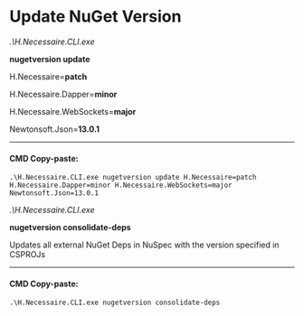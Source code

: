 ﻿# Update NuGet Version

_.\H.Necessaire.CLI.exe_ 

**nugetversion update** 

H.Necessaire=**patch**

H.Necessaire.Dapper=**minor**

H.Necessaire.WebSockets=**major** 

Newtonsoft.Json=**13.0.1**

---

#### CMD Copy-paste:
```
.\H.Necessaire.CLI.exe nugetversion update H.Necessaire=patch H.Necessaire.Dapper=minor H.Necessaire.WebSockets=major Newtonsoft.Json=13.0.1
```

_.\H.Necessaire.CLI.exe_ 

**nugetversion consolidate-deps**

Updates all external NuGet Deps in NuSpec with the version specified in CSPROJs

---

#### CMD Copy-paste:
```
.\H.Necessaire.CLI.exe nugetversion consolidate-deps
```

